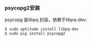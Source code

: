### psycopg2安装
psycopg 是libpq 封装，依赖于libpq-dev:

    $ sudo aptitude install libpq-dev
    $ sudo pip install psycopg2
